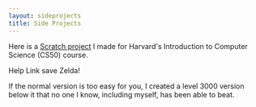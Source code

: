 ```yaml
---
layout: sideprojects
title: Side Projects
---
```


Here is a [Scratch project](https://scratch.mit.edu/projects/523471870) I made for Harvard's Introduction to Computer Science (CS50) course.


Help Link save Zelda!

If the normal version is too easy for you, I created a level 3000 version below it that no one I know, including myself, has been able to beat.
